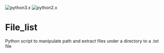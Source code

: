 ![python3.x](https://img.shields.io/badge/python-3.x-brightgreen.svg)  ![python2.x](https://img.shields.io/badge/python-2.x-yellow.svg) 
# File_list
Python script to manipulate path and extract files under a directory to a .txt file 
